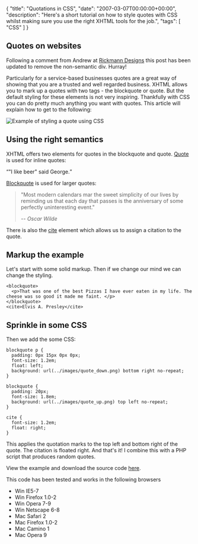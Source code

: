 {
  "title": "Quotations in CSS",
  "date": "2007-03-07T00:00:00+00:00",
  "description": "Here's a short tutorial on how to style quotes with CSS whilst making sure you use the right XHTML tools for the job.",
  "tags": [
    "CSS"
  ]
}

## Quotes on websites

Following a comment from Andrew at [Rickmann Designs][1] this post has been updated to remove the non-semantic div. Hurray!

Particularly for a service-based businesses quotes are a great way of showing that you are a trusted and well regarded business. XHTML allows you to mark up a quotes with two tags - the blockquote or quote. But the default styling for these elements is not very inspiring. Thankfully with CSS you can do pretty much anything you want with quotes. This article will explain how to get to the following:

![Example of styling a quote using CSS][2] 

## Using the right semantics

XHTML offers two elements for quotes in the blockquote and quote. [Quote][3] is used for inline quotes:

<q>"I like beer" said George.</q>

[Blockquote][4] is used for larger quotes:

> "Most modern calendars mar the sweet simplicity of our lives by reminding us that each day that passes is the anniversary of some perfectly uninteresting event."
>
> -- <cite>Oscar Wilde</cite>

There is also the [cite][5] element which allows us to assign a citation to the quote.

## Markup the example

Let's start with some solid markup. Then if we change our mind we can change the styling. 

    <blockquote>
      <p>That was one of the best Pizzas I have ever eaten in my life. The cheese was so good it made me faint. </p>
    </blockquote>
    <cite>Elvis A. Presley</cite>

## Sprinkle in some CSS

Then we add the some CSS: 

    blockquote p {
      padding: 0px 15px 0px 0px;
      font-size: 1.2em;    
      float: left;
      background: url(../images/quote_down.png) bottom right no-repeat;
    }

    blockquote {
      padding: 20px;
      font-size: 1.8em;    
      background: url(../images/quote_up.png) top left no-repeat;
    }

    cite {
      font-size: 1.2em;
      float: right;    
    }

This applies the quotation marks to the top left and bottom right of the quote. The citation is floated right. And that's it! I combine this with a PHP script that produces random quotes. 

View the example and download the source code [here][6].

This code has been tested and works in the following browsers

*   Win IE5-7
*   Win Firefox 1.0-2
*   Win Opera 7-9
*   Win Netscape 6-8
*   Mac Safari 2
*   Mac Firefox 1.0-2
*   Mac Camino 1
*   Mac Opera 9

[1]: http://www.rickmann-design.co.uk/
[2]: http://shapeshed.com/images/articles/pizza_quote.png 
[3]: http://www.w3.org/TR/html4/struct/text.html#edef-Q
[4]: http://www.w3.org/TR/html4/struct/text.html#edef-BLOCKQUOTE
[5]: http://www.w3.org/TR/html4/struct/text.html#edef-CITE
[6]: http://www.shapeshed.com/examples/quotations-in-css/
